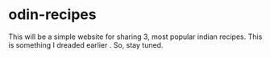 # odin-recipes
This will be a simple website for sharing 3, most popular indian recipes.
This is something I dreaded earlier .
So, stay tuned.